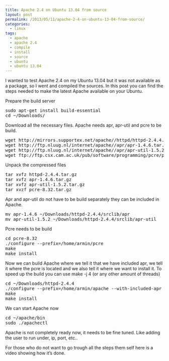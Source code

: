 ```yaml
---
title: Apache 2.4 on Ubuntu 13.04 from source
layout: post
permalink: /2013/05/11/apache-2-4-on-ubuntu-13-04-from-source/
categories:
  - linux
tags:
  - apache
  - apache 2.4
  - compile
  - install
  - source
  - ubuntu
  - ubuntu 13.04
---
```

I wanted to test Apache 2.4 on my Ubuntu 13.04 but it was not available as a package, so I went and compiled the sources. In this post you can find the steps needed to make the latest Apache available on your Ubuntu.<!--more-->

Prepare the build server

<pre class="brush: bash; title: ; notranslate" title="">sudo apt-get install build-essential
cd ~/Downloads/
</pre>

Download all the necessary files. Apache needs apr, apr-util and pcre to be build. 

<pre class="brush: bash; title: ; notranslate" title="">wget http://mirrors.supportex.net/apache//httpd/httpd-2.4.4.tar.gz
wget http://ftp.nluug.nl/internet/apache//apr/apr-1.4.6.tar.gz
wget http://ftp.nluug.nl/internet/apache//apr/apr-util-1.5.2.tar.gz
wget ftp://ftp.csx.cam.ac.uk/pub/software/programming/pcre/pcre-8.32.tar.gz
</pre>

Unpack the compressed files

<pre class="brush: bash; title: ; notranslate" title="">tar xvfz httpd-2.4.4.tar.gz
tar xvfz apr-1.4.6.tar.gz
tar xvfz apr-util-1.5.2.tar.gz
tar xvzf pcre-8.32.tar.gz
</pre>

Apr and apr-util do not have to be build separately they can be included in Apache.

<pre class="brush: bash; title: ; notranslate" title="">mv apr-1.4.6 ~/Downloads/httpd-2.4.4/srclib/apr
mv apr-util-1.5.2 ~/Downloads/httpd-2.4.4/srclib/apr-util
</pre>

Pcre needs to be build

<pre class="brush: bash; title: ; notranslate" title="">cd pcre-8.32
./configure --prefix=/home/armin/pcre
make
make install
</pre>

Now we can build Apache where we tell it that we have included apr, we tell it where the pcre is located and we also tell it where we want to install it. To speed up the build you can use make -j 4 (or any other amount of threads)

<pre class="brush: bash; title: ; notranslate" title="">cd ~/Downloads/httpd-2.4.4
./configure --prefix=/home/armin/apache --with-included-apr --with-pcre=/home/armin/pcre
make
make install
</pre>

We can start Apache now

<pre class="brush: bash; title: ; notranslate" title="">cd ~/apache/bin
sudo ./apachectl
</pre>

Apache is not completely ready now, it needs to be fine tuned. Like adding the user to run under, ip, port, etc..

For those who do not want to go trough all the steps them self here is a video showing how it&#8217;s done.